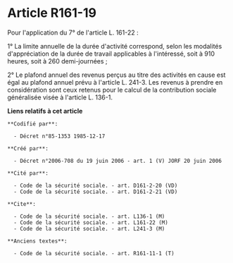 # Article R161-19

Pour l'application du 7° de l'article L. 161-22 :

1° La limite annuelle de la durée d'activité correspond, selon les modalités d'appréciation de la durée de travail
applicables à l'intéressé, soit à 910 heures, soit à 260 demi-journées ;

2° Le plafond annuel des revenus perçus au titre des activités en cause est égal au plafond annuel prévu à l'article L.
241-3. Les revenus à prendre en considération sont ceux retenus pour le calcul de la contribution sociale généralisée visée à
l'article L. 136-1.

**Liens relatifs à cet article**

	**Codifié par**:

	  - Décret n°85-1353 1985-12-17

	**Créé par**:

	  - Décret n°2006-708 du 19 juin 2006 - art. 1 (V) JORF 20 juin 2006

	**Cité par**:

	  - Code de la sécurité sociale. - art. D161-2-20 (VD)
	  - Code de la sécurité sociale. - art. D161-2-21 (VD)

	**Cite**:

	  - Code de la sécurité sociale. - art. L136-1 (M)
	  - Code de la sécurité sociale. - art. L161-22 (M)
	  - Code de la sécurité sociale. - art. L241-3 (M)

	**Anciens textes**:

	  - Code de la sécurité sociale. - art. R161-11-1 (T)
